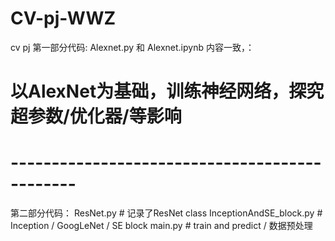 # CV-pj-WWZ
cv pj 
第一部分代码:
Alexnet.py 和 Alexnet.ipynb 内容一致，：
# 以AlexNet为基础，训练神经网络，探究超参数/优化器/等影响
# ----------------------------------------------
第二部分代码：
ResNet.py   # 记录了ResNet class
InceptionAndSE_block.py # Inception / GoogLeNet / SE block
main.py  # train and predict / 数据预处理
